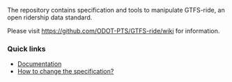 The repository contains specification and tools to manipulate GTFS-ride, an open ridership data standard.

Please visit https://github.com/ODOT-PTS/GTFS-ride/wiki for information.

### Quick links
- [Documentation](spec/en)
- [How to change the specification?](CHANGES.md)
